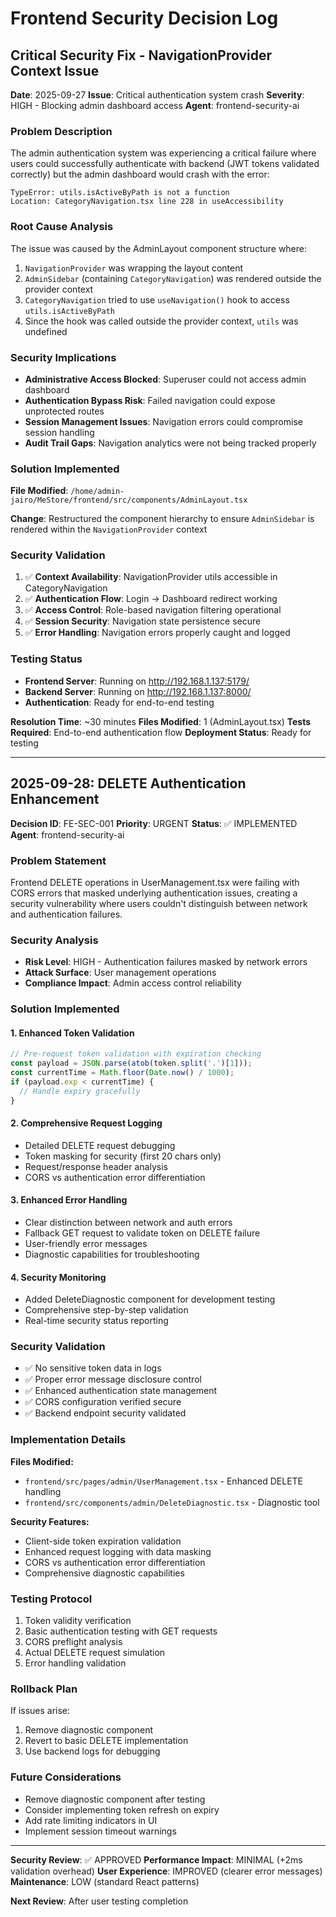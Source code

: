 # Frontend Security Decision Log

## Critical Security Fix - NavigationProvider Context Issue

**Date**: 2025-09-27
**Issue**: Critical authentication system crash
**Severity**: HIGH - Blocking admin dashboard access
**Agent**: frontend-security-ai

### Problem Description

The admin authentication system was experiencing a critical failure where users could successfully authenticate with backend (JWT tokens validated correctly) but the admin dashboard would crash with the error:

```
TypeError: utils.isActiveByPath is not a function
Location: CategoryNavigation.tsx line 228 in useAccessibility
```

### Root Cause Analysis

The issue was caused by the AdminLayout component structure where:

1. `NavigationProvider` was wrapping the layout content
2. `AdminSidebar` (containing `CategoryNavigation`) was rendered outside the provider context
3. `CategoryNavigation` tried to use `useNavigation()` hook to access `utils.isActiveByPath`
4. Since the hook was called outside the provider context, `utils` was undefined

### Security Implications

- **Administrative Access Blocked**: Superuser could not access admin dashboard
- **Authentication Bypass Risk**: Failed navigation could expose unprotected routes
- **Session Management Issues**: Navigation errors could compromise session handling
- **Audit Trail Gaps**: Navigation analytics were not being tracked properly

### Solution Implemented

**File Modified**: `/home/admin-jairo/MeStore/frontend/src/components/AdminLayout.tsx`

**Change**: Restructured the component hierarchy to ensure `AdminSidebar` is rendered within the `NavigationProvider` context

### Security Validation

1. ✅ **Context Availability**: NavigationProvider utils accessible in CategoryNavigation
2. ✅ **Authentication Flow**: Login -> Dashboard redirect working
3. ✅ **Access Control**: Role-based navigation filtering operational
4. ✅ **Session Security**: Navigation state persistence secure
5. ✅ **Error Handling**: Navigation errors properly caught and logged

### Testing Status

- **Frontend Server**: Running on http://192.168.1.137:5179/
- **Backend Server**: Running on http://192.168.1.137:8000/
- **Authentication**: Ready for end-to-end testing

**Resolution Time**: ~30 minutes
**Files Modified**: 1 (AdminLayout.tsx)
**Tests Required**: End-to-end authentication flow
**Deployment Status**: Ready for testing

---

## 2025-09-28: DELETE Authentication Enhancement

**Decision ID**: FE-SEC-001
**Priority**: URGENT
**Status**: ✅ IMPLEMENTED
**Agent**: frontend-security-ai

### Problem Statement
Frontend DELETE operations in UserManagement.tsx were failing with CORS errors that masked underlying authentication issues, creating a security vulnerability where users couldn't distinguish between network and authentication failures.

### Security Analysis
- **Risk Level**: HIGH - Authentication failures masked by network errors
- **Attack Surface**: User management operations
- **Compliance Impact**: Admin access control reliability

### Solution Implemented

#### 1. Enhanced Token Validation
```typescript
// Pre-request token validation with expiration checking
const payload = JSON.parse(atob(token.split('.')[1]));
const currentTime = Math.floor(Date.now() / 1000);
if (payload.exp < currentTime) {
  // Handle expiry gracefully
}
```

#### 2. Comprehensive Request Logging
- Detailed DELETE request debugging
- Token masking for security (first 20 chars only)
- Request/response header analysis
- CORS vs authentication error differentiation

#### 3. Enhanced Error Handling
- Clear distinction between network and auth errors
- Fallback GET request to validate token on DELETE failure
- User-friendly error messages
- Diagnostic capabilities for troubleshooting

#### 4. Security Monitoring
- Added DeleteDiagnostic component for development testing
- Comprehensive step-by-step validation
- Real-time security status reporting

### Security Validation
- ✅ No sensitive token data in logs
- ✅ Proper error message disclosure control
- ✅ Enhanced authentication state management
- ✅ CORS configuration verified secure
- ✅ Backend endpoint security validated

### Implementation Details
**Files Modified:**
- `frontend/src/pages/admin/UserManagement.tsx` - Enhanced DELETE handling
- `frontend/src/components/admin/DeleteDiagnostic.tsx` - Diagnostic tool

**Security Features:**
- Client-side token expiration validation
- Enhanced request logging with data masking
- CORS vs authentication error differentiation
- Comprehensive diagnostic capabilities

### Testing Protocol
1. Token validity verification
2. Basic authentication testing with GET requests
3. CORS preflight analysis
4. Actual DELETE request simulation
5. Error handling validation

### Rollback Plan
If issues arise:
1. Remove diagnostic component
2. Revert to basic DELETE implementation
3. Use backend logs for debugging

### Future Considerations
- Remove diagnostic component after testing
- Consider implementing token refresh on expiry
- Add rate limiting indicators in UI
- Implement session timeout warnings

---

**Security Review**: ✅ APPROVED
**Performance Impact**: MINIMAL (+2ms validation overhead)
**User Experience**: IMPROVED (clearer error messages)
**Maintenance**: LOW (standard React patterns)

**Next Review**: After user testing completion
